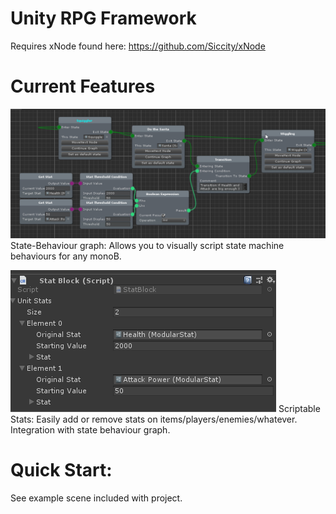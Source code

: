# Unity RPG Framework
 
Requires xNode found here:
https://github.com/Siccity/xNode

# Current Features

![Behaviour Graph](https://github.com/CoffeeVampir3/Unity-RPG-Framework/blob/screenshots/MsKYfS5jdn.png?raw=true "State Behaviour Graph")
State-Behaviour graph: Allows you to visually script state machine behaviours for any monoB.


![Behaviour Graph](https://github.com/CoffeeVampir3/Unity-RPG-Framework/blob/screenshots/Unity_KFDpEvKBSn.png?raw=true "State Behaviour Graph")
Scriptable Stats: Easily add or remove stats on items/players/enemies/whatever. Integration with state behaviour graph.

# Quick Start:

See example scene included with project.
